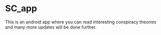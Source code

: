 # SC_app
This is an android app where you can read interesting conspiracy theories and many more updates will be done further.
